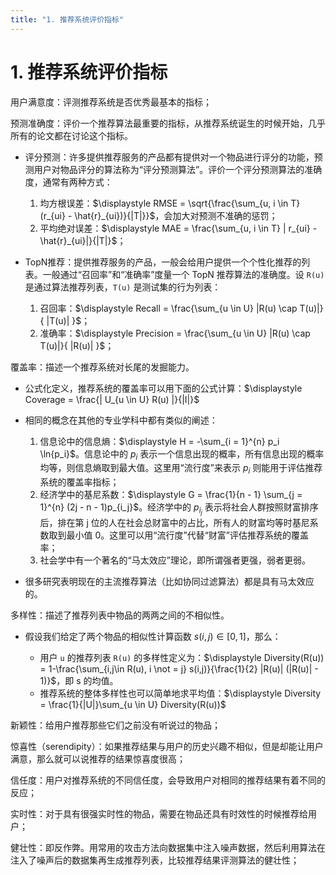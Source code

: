 ```yaml
---
title: "1. 推荐系统评价指标"
---
```


# 1. 推荐系统评价指标

用户满意度：评测推荐系统是否优秀最基本的指标；

预测准确度：评价一个推荐算法最重要的指标，从推荐系统诞生的时候开始，几乎所有的论文都在讨论这个指标。

- 评分预测：许多提供推荐服务的产品都有提供对一个物品进行评分的功能，预测用户对物品评分的算法称为“评分预测算法”。评价一个评分预测算法的准确度，通常有两种方式：
  
  1. 均方根误差：$\displaystyle RMSE = \sqrt{\frac{\sum_{u, i \in T} (r_{ui} - \hat{r}_{ui})}{|T|}}$，会加大对预测不准确的惩罚；
  2. 平均绝对误差：$\displaystyle MAE = \frac{\sum_{u, i \in T} | r_{ui} - \hat{r}_{ui}|}{|T|}$；

- TopN推荐：提供推荐服务的产品，一般会给用户提供一个个性化推荐的列表。一般通过“召回率”和“准确率”度量一个 TopN 推荐算法的准确度。设 `R(u)` 是通过算法推荐列表，`T(u)` 是测试集的行为列表：

  1. 召回率：$\displaystyle Recall = \frac{\sum_{u \in U} |R(u) \cap T(u)|}{ |T(u)| }$；
  2. 准确率：$\displaystyle Precision = \frac{\sum_{u \in U} |R(u) \cap T(u)|}{ |R(u)| }$；

覆盖率：描述一个推荐系统对长尾的发掘能力。

- 公式化定义，推荐系统的覆盖率可以用下面的公式计算：$\displaystyle Coverage = \frac{| U_{u \in U} R(u) |}{|I|}$
- 相同的概念在其他的专业学科中都有类似的阐述：

  1. 信息论中的信息熵：$\displaystyle H = -\sum_{i = 1}^{n} p_i \ln{p_i}$。信息论中的 $p_i$ 表示一个信息出现的概率，所有信息出现的概率均等，则信息熵取到最大值。这里用“流行度”来表示 $p_i$ 则能用于评估推荐系统的覆盖率指标；
  2. 经济学中的基尼系数：$\displaystyle G = \frac{1}{n - 1} \sum_{j = 1}^{n} (2j - n - 1)p_{i_j}$。经济学中的 $p_{i_j}$ 表示将社会人群按照财富排序后，排在第 j 位的人在社会总财富中的占比，所有人的财富均等时基尼系数取到最小值 0。这里可以用“流行度”代替“财富”评估推荐系统的覆盖率；
  3. 社会学中有一个著名的“马太效应”理论，即所谓强者更强，弱者更弱。

- 很多研究表明现在的主流推荐算法（比如协同过滤算法）都是具有马太效应的。

多样性：描述了推荐列表中物品的两两之间的不相似性。

- 假设我们给定了两个物品的相似性计算函数 $s(i, j) \in [0, 1]$，那么：

  - 用户 `u` 的推荐列表 `R(u)` 的多样性定义为：$\displaystyle Diversity(R(u)) = 1-\frac{\sum_{i,j\in R(u), i \not = j} s(i,j)}{\frac{1}{2} |R(u)| (|R(u)| - 1)}$，即 s 的均值。
  - 推荐系统的整体多样性也可以简单地求平均值：$\displaystyle Diversity = \frac{1}{|U|}\sum_{u \in U} Diversity(R(u))$

新颖性：给用户推荐那些它们之前没有听说过的物品；

惊喜性（serendipity）：如果推荐结果与用户的历史兴趣不相似，但是却能让用户满意，那么就可以说推荐的结果惊喜度很高；

信任度：用户对推荐系统的不同信任度，会导致用户对相同的推荐结果有着不同的反应；

实时性：对于具有很强实时性的物品，需要在物品还具有时效性的时候推荐给用户；

健壮性：即反作弊。用常用的攻击方法向数据集中注入噪声数据，然后利用算法在注入了噪声后的数据集再生成推荐列表，比较推荐结果评测算法的健壮性；